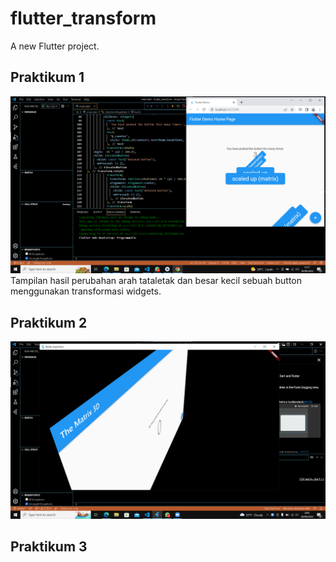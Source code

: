 # flutter_transform

A new Flutter project.

## Praktikum 1

![Screenshoot hello_world](images/hasil1.png)
Tampilan hasil perubahan arah tataletak dan besar kecil sebuah button menggunakan transformasi widgets.

## Praktikum 2

![Screenshoot hello_world](images/hasil2.png)

## Praktikum 3



